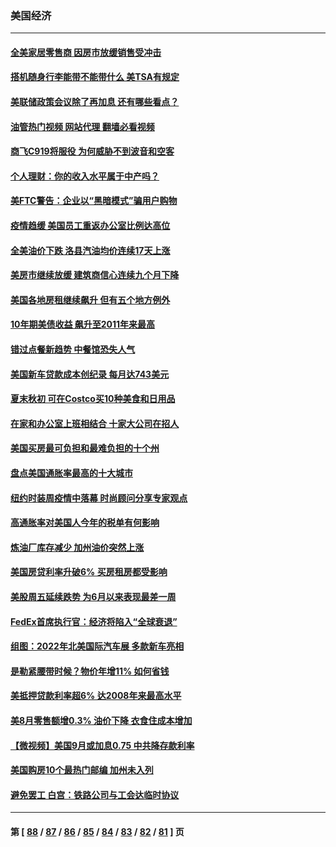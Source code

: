 ### 美国经济
---
#### [全美家居零售商 因房市放缓销售受冲击](../../pages/ncid1078158/n13829392.md?09220045) 
#### [搭机随身行李能带不能带什么 美TSA有规定](../../pages/ncid1078158/n13829221.md?09220045) 
#### [美联储政策会议除了再加息 还有哪些看点？](../../pages/ncid1078158/n13829225.md?09220045) 
#### [油管热门视频 网站代理 翻墙必看视频](http://209.222.30.114:81/youtube.html?09220045)
#### [商飞C919将服役 为何威胁不到波音和空客](../../pages/ncid1078158/n13829235.md?09220045) 
#### [个人理财：你的收入水平属于中产吗？](../../pages/ncid1078158/n13828955.md?09220045) 
#### [美FTC警告：企业以“黑暗模式”骗用户购物](../../pages/ncid1078158/n13828597.md?09220045) 
#### [疫情趋缓 美国员工重返办公室比例达高位](../../pages/ncid1078158/n13828548.md?09220045) 
#### [全美油价下跌 洛县汽油均价连续17天上涨](../../pages/ncid1078158/n13828585.md?09220045) 
#### [美房市继续放缓 建筑商信心连续九个月下降](../../pages/ncid1078158/n13828456.md?09220045) 
#### [美国各地房租继续飙升 但有五个地方例外](../../pages/ncid1078158/n13828487.md?09220045) 
#### [10年期美债收益 飙升至2011年来最高](../../pages/ncid1078158/n13828540.md?09220045) 
#### [错过点餐新趋势 中餐馆恐失人气](../../pages/ncid1078158/n13828552.md?09220045) 
#### [美国新车贷款成本创纪录 每月达743美元](../../pages/ncid1078158/n13827951.md?09220045) 
#### [夏末秋初 可在Costco买10种美食和日用品](../../pages/ncid1078158/n13822910.md?09220045) 
#### [在家和办公室上班相结合 十家大公司在招人](../../pages/ncid1078158/n13826252.md?09220045) 
#### [美国买房最可负担和最难负担的十个州](../../pages/ncid1078158/n13826858.md?09220045) 
#### [盘点美国通胀率最高的十大城市](../../pages/ncid1078158/n13827386.md?09220045) 
#### [纽约时装周疫情中落幕 时尚顾问分享专家观点](../../pages/ncid1078158/n13827034.md?09220045) 
#### [高通胀率对美国人今年的税单有何影响](../../pages/ncid1078158/n13826890.md?09220045) 
#### [炼油厂库存减少 加州油价突然上涨](../../pages/ncid1078158/n13826948.md?09220045) 
#### [美国房贷利率升破6% 买房租房都受影响](../../pages/ncid1078158/n13826942.md?09220045) 
#### [美股周五延续跌势 为6月以来表现最差一周](../../pages/ncid1078158/n13826880.md?09220045) 
#### [FedEx首席执行官：经济将陷入“全球衰退”](../../pages/ncid1078158/n13826861.md?09220045) 
#### [组图：2022年北美国际汽车展 多款新车亮相](../../pages/ncid1078158/n13826448.md?09220045) 
#### [是勒紧腰带时候？物价年增11% 如何省钱](../../pages/ncid1078158/n13826061.md?09220045) 
#### [美抵押贷款利率超6% 达2008年来最高水平](../../pages/ncid1078158/n13825940.md?09220045) 
#### [美8月零售额增0.3% 油价下降 衣食住成本增加](../../pages/ncid1078158/n13825831.md?09220045) 
#### [【微视频】美国9月或加息0.75 中共降存款利率](../../pages/ncid1078158/n13825209.md?09220045) 
#### [美国购房10个最热门邮编 加州未入列](../../pages/ncid1078158/n13825813.md?09220045) 
#### [避免罢工 白宫：铁路公司与工会达临时协议](../../pages/ncid1078158/n13825694.md?09220045) 

---
#### 第 [ [88](./88.md?09220045) / [87](./87.md?09220045) / [86](./86.md?09220045) / [85](./85.md?09220045) / [84](./84.md?09220045) / [83](./83.md?09220045) / [82](./82.md?09220045) / [81](./81.md?09220045) ] 页
